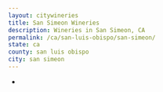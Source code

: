 ```yaml
---
layout: citywineries
title: San Simeon Wineries
description: Wineries in San Simeon, CA
permalink: /ca/san-luis-obispo/san-simeon/
state: ca
county: san luis obispo
city: san simeon
---
```

-
